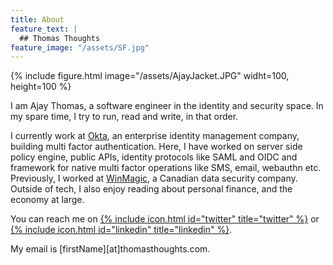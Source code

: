 ```yaml
---
title: About
feature_text: |
  ## Thomas Thoughts
feature_image: "/assets/SF.jpg"
---
```


{% include figure.html image="/assets/AjayJacket.JPG" widht=100, height=100 %}

I am Ajay Thomas, a software engineer in the identity and security space. In my spare time, I try to run, read and write, in that order. 

I currently work at [Okta](https://www.okta.com/), an enterprise identity management company, building multi factor authentication. Here, I have worked on server side policy engine, public APIs, identity protocols like SAML and OIDC and framework for native multi factor operations like SMS, email, webauthn etc. Previously, I worked at [WinMagic](https://www.winmagic.com/), a Canadian data security company.
Outside of tech, I also enjoy reading about personal finance, and the economy at large.

You can reach me on [{% include icon.html id="twitter" title="twitter" %}](https://twitter.com/ajayinc) or [{% include icon.html id="linkedin" title="linkedin" %}](https://www.linkedin.com/in/ajaythomas).


My email is [firstName][at]thomasthoughts.com.

<!--{% include button.html text="Fork it" icon="github" link="https://github.com/daviddarnes/alembic" color="#0366d6" %} {% include button.html text="Tweet it" icon="twitter" link="https://twitter.com/intent/tweet/?url=https://alembic.darn.es&text=Alembic%20-%20A%20Jekyll%20boilerplate%20theme&via=DavidDarnes" color="#0d94e7" %} {% include button.html text="Install Alembic ⚗️" link="https://github.com/daviddarnes/alembic#installation" %} {% include button.html text="Tip me $5 💸" link="https://www.paypal.me/daviddarnes/5usd" color="#333333" %}
-->

<!-- links:  # jekyll-seo-tag > social aliases (sameAs)
    - https://twitter.com/ajayinc
    - https://www.facebook.com/ajaythomas.inc/
    - https://www.linkedin.com/in/ajaythomas/
    - https://github.com/ajaythomas-->

